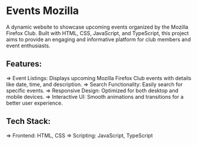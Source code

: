 # Events Mozilla

A dynamic website to showcase upcoming events organized by the Mozilla Firefox Club. Built with HTML, CSS, JavaScript, and TypeScript, this project aims to provide an engaging and informative platform for club members and event enthusiasts.

## Features:
=> Event Listings: Displays upcoming Mozilla Firefox Club events with details like date, time, and description.
=> Search Functionality: Easily search for specific events.
=> Responsive Design: Optimized for both desktop and mobile devices.
=> Interactive UI: Smooth animations and transitions for a better user experience.

## Tech Stack:
=> Frontend: HTML, CSS
=> Scripting: JavaScript, TypeScript
